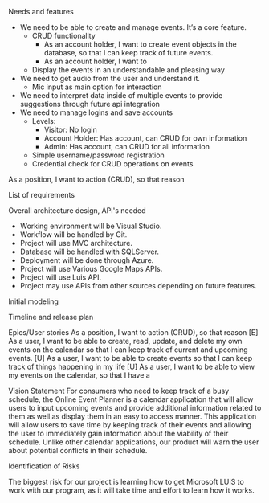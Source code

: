 Needs and features
* We need to be able to create and manage events. It’s a core feature. 
    * CRUD functionality
        * As an account holder, I want to create event objects in the database, so that I can keep track of future events.
        * As an account holder, I want to
    * Display the events in an understandable and pleasing way
* We need to get audio from the user and understand it.
    * Mic input as main option for interaction
* We need to interpret data inside of multiple events to provide suggestions through future api integration
* We need to manage logins and save accounts
    * Levels:
        * Visitor: No login
        * Account Holder: Has account, can CRUD for own information
        * Admin: Has account, can CRUD for all information
    * Simple username/password registration
    * Credential check for CRUD operations on events

As a position, I want to action (CRUD), so that reason

List of requirements




Overall architecture design, API's needed
* Working environment will be Visual Studio.
* Workflow will be handled by Git.
* Project will use MVC architecture.
* Database will be handled with SQLServer.
* Deployment will be done through Azure.
* Project will use Various Google Maps APIs.
* Project will use Luis API.
* Project may use APIs from other sources depending on future features.


Initial modeling



Timeline and release plan


Epics/User stories
As a position, I want to action (CRUD), so that reason
[E] As a user, I want to be able to create, read, update, and delete my own events on the calendar so that I can keep track of current and upcoming events.
	[U] As a user, I want to be able to create events so that I can keep track of things happening in my life
	[U] As a user, I want to be able to view my events on the calendar, so that I have a 

Vision Statement
For consumers who need to keep track of a busy schedule, the Online Event Planner is a calendar application that will allow users to input upcoming events and provide additional information related to them as well as display them in an easy to access manner. This application will allow users to save time by keeping track of their events and allowing the user to immediately gain information about the viability of their schedule. Unlike other calendar applications, our product will warn the user about potential conflicts in their schedule.

Identification of Risks

The biggest risk for our project is learning how to get Microsoft LUIS to work with our program, as it will take time and effort to learn how it works.
